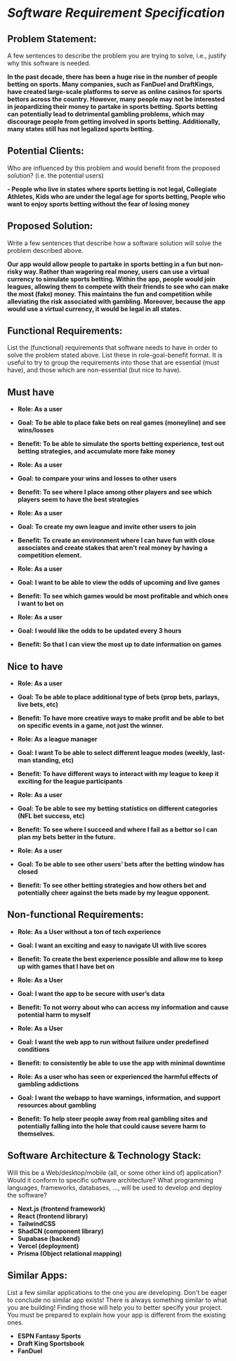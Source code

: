 # *Software Requirement Specification* 

## Problem Statement: 
A few sentences to describe the problem you are trying to solve, i.e., justify why this software is needed.

**In the past decade, there has been a huge rise in the number of people betting on sports. Many companies, such as FanDuel and DraftKings, have created large-scale platforms to serve as online casinos for sports bettors across the country. However, many people may not be interested in jeopardizing their money to partake in sports betting. Sports betting can potentially lead to detrimental gambling problems, which may discourage people from getting involved in sports betting. Additionally, many states still has not legalized sports betting.**

## Potential Clients: 
Who are influenced by this problem and would benefit from the proposed solution? (i.e. the potential users)

**- People who live in states where sports betting is not legal, Collegiate Athletes, Kids who are under the legal age for sports betting, People who want to enjoy sports betting without the fear of losing money**

## Proposed Solution: 
Write a few sentences that describe how a software solution will solve the problem described above.

**Our app would allow people to partake in sports betting in a fun but non-risky way. Rather than wagering real money, users can use a virtual currency to simulate sports betting. Within the app, people would join leagues, allowing them to compete with their friends to see who can make the most (fake) money. This maintains the fun and competition while alleviating the risk associated with gambling. Moreover, because the app would use a virtual currency, it would be legal in all states.**

## Functional Requirements: 
List the (functional) requirements that software needs to have in order to solve the problem stated above. List these in role-goal-benefit format. It is useful to try to group the requirements into those that are essential (must have), and those which are non-essential (but nice to have).

## Must have

- **Role: As a user** 
- **Goal: To be able to place fake bets on real games (moneyline) and see wins/losses** 
- **Benefit: To be able to simulate the sports betting experience, test out betting strategies, and accumulate more fake money**

- **Role: As a user**
- **Goal:  to compare your wins and losses to other users**
- **Benefit: To see where I place among other players and see which players seem to have the best strategies**

- **Role: As a user**
- **Goal: To create my own league and invite other users to join**
- **Benefit: To create an environment where I can have fun with close associates and create stakes that aren’t real money by having a competition element.**

- **Role: As a user**
- **Goal: I want to be able to view the odds of upcoming and live games**
- **Benefit: To see which games would be most profitable and which ones I want to bet on**

- **Role: As a user**
- **Goal: I would like the odds to be updated every 3 hours**
- **Benefit: So that I can view the most up to date information on games**

## Nice to have


- **Role: As a user**
- **Goal: To be able to place additional type of bets (prop bets, parlays, live bets, etc)**
- **Benefit: To have more creative ways to make profit and be able to bet on specific events in a game, not just the winner.**

- **Role: As a league manager**
- **Goal: I want To be able to select different league modes (weekly, last-man standing, etc)**
- **Benefit: To have different ways to interact with my league to keep it exciting for the league participants**

- **Role: As a user**
- **Goal: To be able to see my betting statistics on different categories (NFL bet success, etc)**
- **Benefit: To see where I succeed and where I fail as a bettor so I can plan my bets better in the future.**

- **Role: As a user**
- **Goal: To be able to see other users’ bets after the betting window has closed**
- **Benefit: To see other betting strategies and how others bet and potentially cheer against the bets made by my league opponent.**

## Non-functional Requirements:

- **Role: As a User without a ton of tech experience**
- **Goal: I want an exciting and easy to navigate UI with live scores**
- **Benefit: To create the best experience possible and allow me to keep up with games that I have bet on**

- **Role: As a User**
- **Goal: I want the app to be secure with user’s data**
- **Benefit: To not worry about who can access my information and cause potential harm to myself**

- **Role: As a User**
- **Goal: I want the web app to run without failure under predefined conditions**
- **Benefit: to consistently be able to use the app with minimal downtime**

- **Role: As a user who has seen or experienced the harmful effects of gambling addictions**
- **Goal: I want the webapp to have warnings, information, and support resources about gambling**
- **Benefit: To help steer people away from real gambling sites and potentially falling into the hole that could cause severe harm to themselves.**

## Software Architecture & Technology Stack: 
Will this be a Web/desktop/mobile (all, or some other kind of) application? Would it conform to specific software architecture? What programming languages, frameworks, databases, …, will be used to develop and deploy the software?
 
- **Next.js (frontend framework)**
- **React (frontend library)**
- **TailwindCSS**
- **ShadCN (component library)**
- **Supabase (backend)**
- **Vercel (deployment)**
- **Prisma (Object relational mapping)**

## Similar Apps:
List a few similar applications to the one you are developing. Don't be eager to conclude no similar app exists! There is always something similar to what you are building! Finding those will help you to better specify your project. You must be prepared to explain how your app is different from the existing ones.

- **ESPN Fantasy Sports**
- **Draft King Sportsbook**
- **FanDuel**
